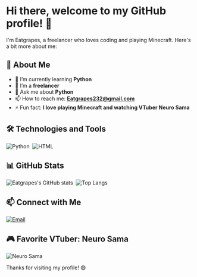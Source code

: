 # Hi there, welcome to my GitHub profile! 👋

I'm Eatgrapes, a freelancer who loves coding and playing Minecraft. Here's a bit more about me:

## 🚀 About Me

- 🌱 I’m currently learning **Python**
- 💼 I’m a **freelancer**
- 💬 Ask me about **Python**
- 📫 How to reach me: **Eatgrapes232@gmail.com**
- ⚡ Fun fact: **I love playing Minecraft and watching VTuber Neuro Sama**

## 🛠️ Technologies and Tools

![Python](https://img.shields.io/badge/-Python-05122A?style=flat&logo=python)&nbsp;
![HTML](https://img.shields.io/badge/-HTML-05122A?style=flat&logo=html5)&nbsp;

## 📊 GitHub Stats

![Eatgrapes's GitHub stats](https://github-readme-stats.vercel.app/api?username=Eatgrapes&show_icons=true&hide_border=true)&nbsp;
![Top Langs](https://github-readme-stats.vercel.app/api/top-langs/?username=Eatgrapes&layout=compact&hide_border=true)

## 📫 Connect with Me

[![Email](https://img.shields.io/badge/-Email-05122A?style=flat&logo=gmail)](mailto:Eatgrapes232@gmail.com)

## 🎮 Favorite VTuber: Neuro Sama

![Neuro Sama](https://s21.ax1x.com/2025/01/15/pEFuNrD.png)

Thanks for visiting my profile! 😄
